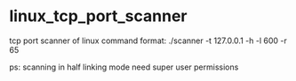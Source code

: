 # linux_tcp_port_scanner
tcp port scanner of linux
command format:
./scanner -t 127.0.0.1 -h -l 600 -r 65


ps: scanning in half linking mode need super user permissions
